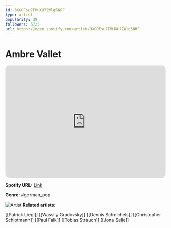 ```yaml
---
id: 3XG0Fsu7FMHXU7ZWlg5NRF
type: artist
popularity: 39
followers: 5725
url: https://open.spotify.com/artist/3XG0Fsu7FMHXU7ZWlg5NRF
---
```

# Ambre Vallet

<iframe style="border-radius:12px" src="https://open.spotify.com/embed/artist/3XG0Fsu7FMHXU7ZWlg5NRF" width="100%" height="352" frameBorder="0" allowfullscreen="" allow="autoplay; clipboard-write; encrypted-media; fullscreen; picture-in-picture" loading="lazy"></iframe>

**Spotify URL:** [Link](https://open.spotify.com/artist/3XG0Fsu7FMHXU7ZWlg5NRF)

**Genre:**  #german_pop

![Artist](https://i.scdn.co/image/ab6761610000e5eb414e42336e8929ea5792d816)
**Related artists:**

[[Patrick Liegl]]
[[Wassily Gradovsky]]
[[Dennis Schnichels]]
[[Christopher Schlotmann]]
[[Paul Falk]]
[[Tobias Strauch]]
[[Jona Selle]]

